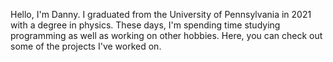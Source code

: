 Hello, I'm Danny. I graduated from the University of Pennsylvania in 2021 with a degree in physics. These days, I'm spending time studying programming as well as working on other hobbies. Here, you can check out some of the projects I've worked on.

<!---
dannyh2021/dannyh2021 is a ✨ special ✨ repository because its `README.md` (this file) appears on your GitHub profile.
You can click the Preview link to take a look at your changes.
--->
